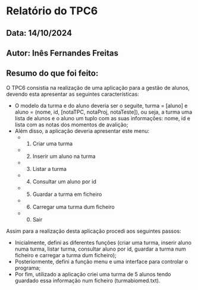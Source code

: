 # Relatório do TPC6
## Data: 14/10/2024
## Autor: Inês Fernandes Freitas

## Resumo do que foi feito:
O TPC6 consistia na realização de uma aplicação para a gestão de alunos, devendo esta apresentar as seguintes características:
* O modelo da turma e do aluno deveria ser o seguite, turma = [aluno] e aluno = (nome, id, [notaTPC, notaProj, notaTeste]), ou seja, a turma uma lista de alunos e o aluno um tuplo com as suas informações: nome, id e lista com as notas dos momentos de avalição; 
* Além disso, a aplicação deveria apresentar este menu:
    - 1) Criar uma turma
    - 2) Inserir um aluno na turma
    - 3) Listar a turma
    - 4) Consultar um aluno por id
    - 5) Guardar a turma em ficheiro
    - 6) Carregar uma turma dum ficheiro
    - 0) Sair

Assim para a realização desta aplicação procedi aos seguintes passos:
* Inicialmente, defini as diferentes funções (criar uma turma, inserir aluno numa turma, listar turma, consultar aluno por id, guardar a turma num ficheiro e carregar a turma dum ficheiro);
* Posteriormente, defini a função menu e uma interface para controlar o programa;
* Por fim, utilizado a aplicação criei uma turma de 5 alunos tendo guardado essa informação num ficheiro (turmabiomed.txt).